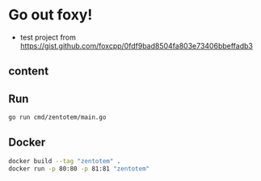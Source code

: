 # Go out foxy!
- test project from https://gist.github.com/foxcpp/0fdf9bad8504fa803e73406bbeffadb3

## content


## Run
```sh
go run cmd/zentotem/main.go
```

## Docker
```sh
docker build --tag "zentotem" .
docker run -p 80:80 -p 81:81 "zentotem"
```


